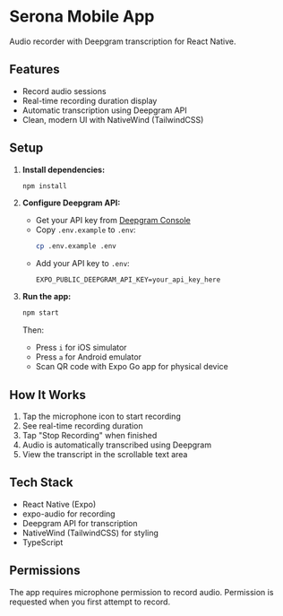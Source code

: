 # Serona Mobile App

Audio recorder with Deepgram transcription for React Native.

## Features

- Record audio sessions
- Real-time recording duration display
- Automatic transcription using Deepgram API
- Clean, modern UI with NativeWind (TailwindCSS)

## Setup

1. **Install dependencies:**
   ```bash
   npm install
   ```

2. **Configure Deepgram API:**
   - Get your API key from [Deepgram Console](https://console.deepgram.com/)
   - Copy `.env.example` to `.env`:
     ```bash
     cp .env.example .env
     ```
   - Add your API key to `.env`:
     ```
     EXPO_PUBLIC_DEEPGRAM_API_KEY=your_api_key_here
     ```

3. **Run the app:**
   ```bash
   npm start
   ```

   Then:
   - Press `i` for iOS simulator
   - Press `a` for Android emulator
   - Scan QR code with Expo Go app for physical device

## How It Works

1. Tap the microphone icon to start recording
2. See real-time recording duration
3. Tap "Stop Recording" when finished
4. Audio is automatically transcribed using Deepgram
5. View the transcript in the scrollable text area

## Tech Stack

- React Native (Expo)
- expo-audio for recording
- Deepgram API for transcription
- NativeWind (TailwindCSS) for styling
- TypeScript

## Permissions

The app requires microphone permission to record audio. Permission is requested when you first attempt to record.
